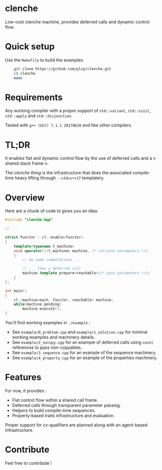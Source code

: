 # clenche
Low-cost clenche machine, provides deferred calls and dynamic control flow.

# Quick setup
Use the `Makefile` to build the examples:
```sh
    git clone https://github.com/plcp/clenche.git
    cd clenche
    make
```

# Requirements

Any working compiler with a proper support of `std::variant`, `std::visit`,
`std::apply` and `std::disjonction`.

Tested with `g++ (GCC) 7.1.1 20170630` and few other compilers.

# TL;DR

It enables flat and dynamic control flow by the use of deferred calls and a
« shared stack frame ».

The *clenche thing* is the infrastructure that does the associated compile-time
heavy lifting through `--std=c++17` templatery.

# Overview

Here are a chunk of code to gives you an idea:
```cpp
#include "clenche.hpp"

// ...

struct functor : cl::enable<functor>
{
    template<typename t_machine>
    void operator()(t_machine& machine, /* retrieve parameters */)
    {
        // do some computations ...

        // ... then a deferred call
        machine.template prepare<reachable>(/* pass parameters */);
    }
};

int main()
{
    cl::machine<each, functor, reachable> machine;
    while(machine.pending)
        machine.execute();
}
```

You'll find working examples in `./example` :
 - See `example/0_problem.cpp` and `example/1_solution.cpp` for minimal working
   examples and machinery details.
 - See `example/2_nocopy.cpp` for an example of deferred calls using
   `const` references to pass non-copyables.
 - See `example/3_sequence.cpp` for an example of the sequence machinery.
 - See `example/4_property.cpp` for an example of the properties machinery.

# Features

For now, it provides :
 - Flat control flow within a shared call frame.
 - Deferred calls through transparent parameter passing.
 - Helpers to build compile-time sequences.
 - Property-based traits infrastructure and evaluation.

Proper support for cv-qualifiers are planned along with an agent-based
infrastructure.

# Contribute

Feel free to contribute !
